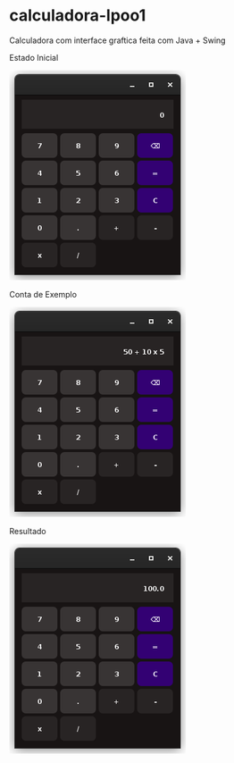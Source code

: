 # calculadora-lpoo1
Calculadora com interface graftica feita com Java + Swing

Estado Inicial

![Calculadora no estado inicial](README/inicial.png)

Conta de Exemplo

![Calculadora com uma conta de exemplo](README/conta.png) 

Resultado 

![Calculadora com o resultado da conta](README/resultado.png) 